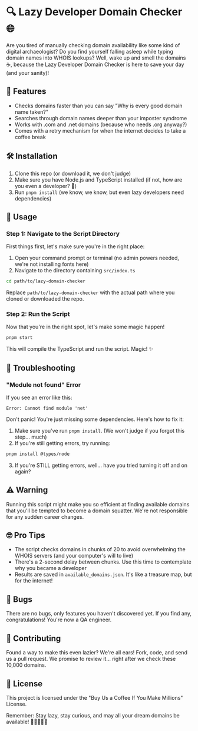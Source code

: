 # 🔍 Lazy Developer Domain Checker 🌐

Are you tired of manually checking domain availability like some kind of digital archaeologist? Do you find yourself falling asleep while typing domain names into WHOIS lookups? Well, wake up and smell the domains ☕, because the Lazy Developer Domain Checker is here to save your day (and your sanity)!

## 🎉 Features

- Checks domains faster than you can say "Why is every good domain name taken?"
- Searches through domain names deeper than your imposter syndrome
- Works with .com and .net domains (because who needs .org anyway?)
- Comes with a retry mechanism for when the internet decides to take a coffee break

## 🛠 Installation

1. Clone this repo (or download it, we don't judge)
2. Make sure you have Node.js and TypeScript installed (if not, how are you even a developer? 🤔)
3. Run `pnpm install` (we know, we know, but even lazy developers need dependencies)

## 🚀 Usage

### Step 1: Navigate to the Script Directory

First things first, let's make sure you're in the right place:

1. Open your command prompt or terminal (no admin powers needed, we're not installing fonts here)
2. Navigate to the directory containing `src/index.ts`

```bash
cd path/to/lazy-domain-checker
```

Replace `path/to/lazy-domain-checker` with the actual path where you cloned or downloaded the repo.

### Step 2: Run the Script

Now that you're in the right spot, let's make some magic happen!

```bash
pnpm start
```

This will compile the TypeScript and run the script. Magic! ✨

## 🚨 Troubleshooting

### "Module not found" Error

If you see an error like this:

```
Error: Cannot find module 'net'
```

Don't panic! You're just missing some dependencies. Here's how to fix it:

1. Make sure you've run `pnpm install`. (We won't judge if you forgot this step... much)
2. If you're still getting errors, try running:

```bash
pnpm install @types/node
```

3. If you're STILL getting errors, well... have you tried turning it off and on again?

## ⚠️ Warning

Running this script might make you so efficient at finding available domains that you'll be tempted to become a domain squatter. We're not responsible for any sudden career changes.

## 🤓 Pro Tips

- The script checks domains in chunks of 20 to avoid overwhelming the WHOIS servers (and your computer's will to live)
- There's a 2-second delay between chunks. Use this time to contemplate why you became a developer
- Results are saved in `available_domains.json`. It's like a treasure map, but for the internet!

## 🐛 Bugs

There are no bugs, only features you haven't discovered yet. If you find any, congratulations! You're now a QA engineer.

## 💖 Contributing

Found a way to make this even lazier? We're all ears! Fork, code, and send us a pull request. We promise to review it... right after we check these 10,000 domains.

## 📜 License

This project is licensed under the "Buy Us a Coffee If You Make Millions" License.

Remember: Stay lazy, stay curious, and may all your dream domains be available! 🦥👩‍💻👨‍💻
